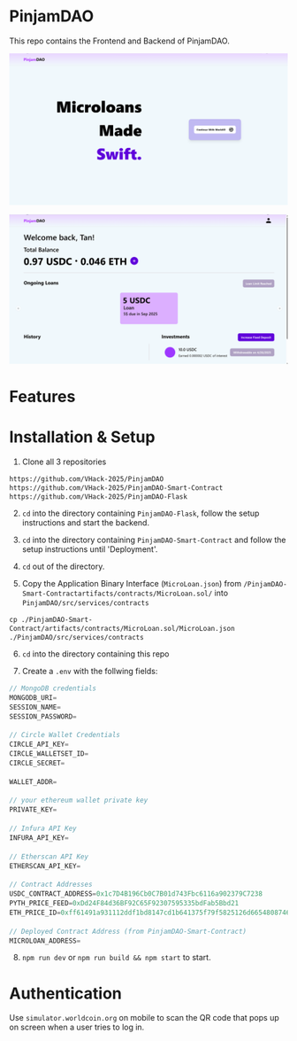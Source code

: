 # PinjamDAO

This repo contains the Frontend and Backend of PinjamDAO.

![Main page](/assets/splash.png)

![Dashboard](/assets//dashboard.png)

# Features



# Installation & Setup

1. Clone all 3 repositories

```
https://github.com/VHack-2025/PinjamDAO
https://github.com/VHack-2025/PinjamDAO-Smart-Contract
https://github.com/VHack-2025/PinjamDAO-Flask
```

2. `cd` into the directory containing `PinjamDAO-Flask`, follow the setup instructions and start the backend.

3. `cd` into the directory containing `PinjamDAO-Smart-Contract` and follow the setup instructions until 'Deployment'.

4. `cd` out of the directory.

5. Copy the Application Binary Interface (`MicroLoan.json`) from `/PinjamDAO-Smart-Contractartifacts/contracts/MicroLoan.sol/` into `PinjamDAO/src/services/contracts`

```
cp ./PinjamDAO-Smart-Contract/artifacts/contracts/MicroLoan.sol/MicroLoan.json ./PinjamDAO/src/services/contracts
```

6. `cd` into the directory containing this repo

7. Create a `.env` with the follwing fields:

```js
// MongoDB credentials
MONGODB_URI=
SESSION_NAME=
SESSION_PASSWORD=

// Circle Wallet Credentials
CIRCLE_API_KEY=
CIRCLE_WALLETSET_ID=
CIRCLE_SECRET=

WALLET_ADDR=

// your ethereum wallet private key
PRIVATE_KEY=

// Infura API Key
INFURA_API_KEY=

// Etherscan API Key
ETHERSCAN_API_KEY=

// Contract Addresses
USDC_CONTRACT_ADDRESS=0x1c7D4B196Cb0C7B01d743Fbc6116a902379C7238
PYTH_PRICE_FEED=0xDd24F84d36BF92C65F92307595335bdFab5Bbd21
ETH_PRICE_ID=0xff61491a931112ddf1bd8147cd1b641375f79f5825126d665480874634fd0ace

// Deployed Contract Address (from PinjamDAO-Smart-Contract)
MICROLOAN_ADDRESS=
```

8. `npm run dev` or `npm run build && npm start` to start.

# Authentication

Use `simulator.worldcoin.org` on mobile to scan the QR code that pops up on screen when a user tries to log in.
